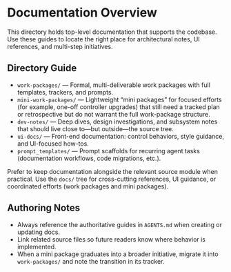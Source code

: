 # Documentation Overview

This directory holds top-level documentation that supports the codebase. Use these guides to locate the right place for architectural notes, UI references, and multi-step initiatives.

## Directory Guide
- `work-packages/` — Formal, multi-deliverable work packages with full templates, trackers, and prompts.
- `mini-work-packages/` — Lightweight “mini packages” for focused efforts (for example, one-off controller upgrades) that still need a tracked plan or retrospective but do not warrant the full work-package structure.
- `dev-notes/` — Deep dives, design investigations, and subsystem notes that should live close to—but outside—the source tree.
- `ui-docs/` — Front-end documentation: control behaviors, style guidance, and UI-focused how-tos.
- `prompt_templates/` — Prompt scaffolds for recurring agent tasks (documentation workflows, code migrations, etc.).

Prefer to keep documentation alongside the relevant source module when practical. Use the `docs/` tree for cross-cutting references, UI guidance, or coordinated efforts (work packages and mini packages).

## Authoring Notes
- Always reference the authoritative guides in `AGENTS.md` when creating or updating docs.
- Link related source files so future readers know where behavior is implemented.
- When a mini package graduates into a broader initiative, migrate it into `work-packages/` and note the transition in its tracker.

